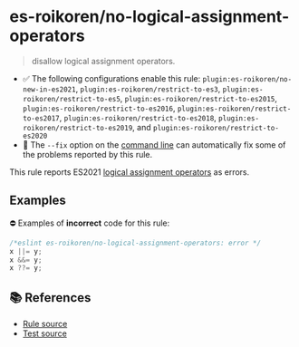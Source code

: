 # es-roikoren/no-logical-assignment-operators
> disallow logical assignment operators.

- ✅ The following configurations enable this rule: `plugin:es-roikoren/no-new-in-es2021`, `plugin:es-roikoren/restrict-to-es3`, `plugin:es-roikoren/restrict-to-es5`, `plugin:es-roikoren/restrict-to-es2015`, `plugin:es-roikoren/restrict-to-es2016`, `plugin:es-roikoren/restrict-to-es2017`, `plugin:es-roikoren/restrict-to-es2018`, `plugin:es-roikoren/restrict-to-es2019`, and `plugin:es-roikoren/restrict-to-es2020`
- 🔧 The `--fix` option on the [command line](https://eslint.org/docs/user-guide/command-line-interface#fixing-problems) can automatically fix some of the problems reported by this rule.

This rule reports ES2021 [logical assignment operators](https://github.com/tc39/proposal-logical-assignment) as errors.

## Examples

⛔ Examples of **incorrect** code for this rule:

```js
/*eslint es-roikoren/no-logical-assignment-operators: error */
x ||= y;
x &&= y;
x ??= y;
```

## 📚 References

- [Rule source](https://github.com/roikoren755/eslint-plugin-es/blob/v2.0.2/src/rules/no-logical-assignment-operators.ts)
- [Test source](https://github.com/roikoren755/eslint-plugin-es/blob/v2.0.2/tests/src/rules/no-logical-assignment-operators.ts)
